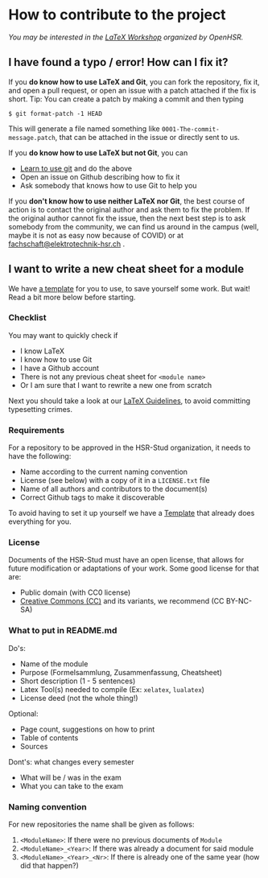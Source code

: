 # How to contribute to the project

*You may be interested in the [LaTeX Workshop](https://github.com/openhsr/LaTeX-Workshop) organized by OpenHSR.*

## I have found a typo / error! How can I fix it?

If you **do know how to use LaTeX and Git**, you can fork the repository, fix it, and open a pull request, or open an issue with a patch attached if the fix is short. Tip: You can create a patch by making a commit and then typing

```
$ git format-patch -1 HEAD
```

This will generate a file named something like `0001-The-commit-message.patch`, that can be attached in the issue or directly sent to us.

If you **do know how to use LaTeX but not Git**, you can

  - [Learn to use git](./tutorials/install-git.md) and do the above
  - Open an issue on Github describing how to fix it
  - Ask somebody that knows how to use Git to help you

If you **don't know how to use neither LaTeX nor Git**, the best course of action is to contact the original author and ask them to fix the problem. If the original author cannot fix the issue, then the next best step is to ask somebody from the community, we can find us around in the campus (well, maybe it is not as easy now because of COVID) or at fachschaft@elektrotechnik-hsr.ch .

## I want to write a new cheat sheet for a module

We have [a template](https://github.com/HSR-Stud/VorlageZF) for you to use, to save yourself some work. But wait! Read a bit more below before starting.

### Checklist

You may want to quickly check if

  - I know LaTeX
  - I know how to use Git
  - I have a Github account
  - There is not any previous cheat sheet for `<module name>`
  - Or I am sure that I want to rewrite a new one from scratch

Next you should take a look at our [LaTeX Guidelines](./Guidelines.md), to avoid committing typesetting crimes.

### Requirements

For a repository to be approved in the HSR-Stud organization, it needs to have the following:

  - Name according to the current naming convention
  - License (see below) with a copy of it in a `LICENSE.txt` file
  - Name of all authors and contributors to the document(s)
  - Correct Github tags to make it discoverable

To avoid having to set it up yourself we have a [Template](https://github.com/HSR-Stud/VorlageZF) that already does everything for you.

### License

Documents of the HSR-Stud must have an open license, that allows for future modification or adaptations of your work. Some good license for that are:

  - Public domain (with CC0 license)
  - [Creative Commons (CC)](https://creativecommons.org/choose) and its variants, we recommend (CC BY-NC-SA)

### What to put in README.md

Do's:

  - Name of the module
  - Purpose (Formelsammlung, Zusammenfassung, Cheatsheet)
  - Short description  (1 - 5 sentences)
  - Latex Tool(s) needed to compile (Ex: `xelatex`, `lualatex`)
  - License deed (not the whole thing!)

Optional:

  - Page count, suggestions on how to print
  - Table of contents
  - Sources

Dont's: what changes every semester

  - What will be / was in the exam
  - What you can take to the exam

### Naming convention

For new repositories the name shall be given as follows:

  1. `<ModuleName>`: If there were no previous documents of `Module`
  2. `<ModuleName>_<Year>`: If there was already a document for said module
  3. `<ModuleName>_<Year>_<Nr>`: If there is already one of the same year (how did that happen?)
